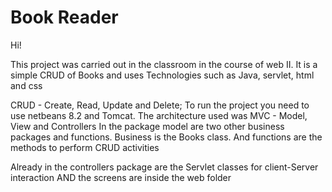 # Book Reader 

Hi! 

This project was carried out in the classroom in the course of web II. It is a simple CRUD of Books and uses Technologies such as Java, servlet, html and css

CRUD - Create, Read, Update and Delete; To run the project you need to use netbeans 8.2 and Tomcat. The architecture used was MVC - Model, View and Controllers In the package model are two other business packages and functions. Business is the Books class. And functions are the methods to perform CRUD activities

Already in the controllers package are the Servlet classes for client-Server interaction AND the screens are inside the web folder



